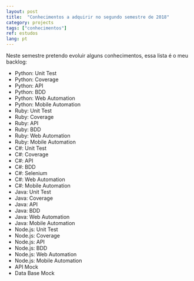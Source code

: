 ```yaml
---
layout: post
title:  "Conhecimentos a adquirir no segundo semestre de 2018"
category: projects
tags: ["conhecimentos"]
ref: estudos
lang: pt
---
```


Neste semestre pretendo evoluir alguns conhecimentos, essa lista é o meu backlog: 

- Python: Unit Test
- Python: Coverage
- Python: API
- Python: BDD
- Python: Web Automation
- Python: Mobile Automation
- Ruby: Unit Test
- Ruby: Coverage
- Ruby: API
- Ruby: BDD
- Ruby: Web Automation
- Ruby: Mobile Automation
- C#: Unit Test
- C#: Coverage
- C#: API
- C#: BDD
- C#: Selenium
- C#: Web Automation
- C#: Mobile Automation
- Java: Unit Test
- Java: Coverage
- Java: API
- Java: BDD
- Java: Web Automation
- Java: Mobile Automation
- Node.js: Unit Test
- Node.js: Coverage
- Node.js: API
- Node.js: BDD
- Node.js: Web Automation
- Node.js: Mobile Automation
- API Mock
- Data Base Mock
